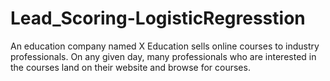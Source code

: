# Lead_Scoring-LogisticRegresstion
An education company named X Education sells online courses to industry professionals. On any given day, many professionals who are interested in the courses land on their website and browse for courses. 
